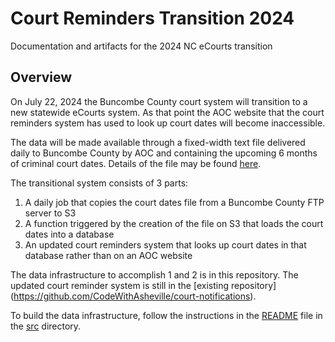 # Court Reminders Transition 2024
Documentation and artifacts for the 2024 NC eCourts transition

## Overview
On July 22, 2024 the Buncombe County court system will transition to a new statewide eCourts system. As that point the AOC website that the court reminders system has used to look up court dates will become inaccessible.

The data will be made available through a fixed-width text file delivered daily to Buncombe County by AOC and containing the upcoming 6 months of criminal court dates. Details of the file may be found [here](resources/Criminal.Calendar.-.Odyssey.Court.Calendar.File.Layout.pdf).

The transitional system consists of 3 parts:
1. A daily job that copies the court dates file from a Buncombe County FTP server to S3
2. A function triggered by the creation of the file on S3 that loads the court dates into a database
3. An updated court reminders system that looks up court dates in that database rather than on an AOC website

The data infrastructure to accomplish 1 and 2 is in this repository. The updated court reminder system is still in the [existing repository] (https://github.com/CodeWithAsheville/court-notifications).

To build the data infrastructure, follow the instructions in the [README](./src/README.md) file in the [src](./src) directory.

